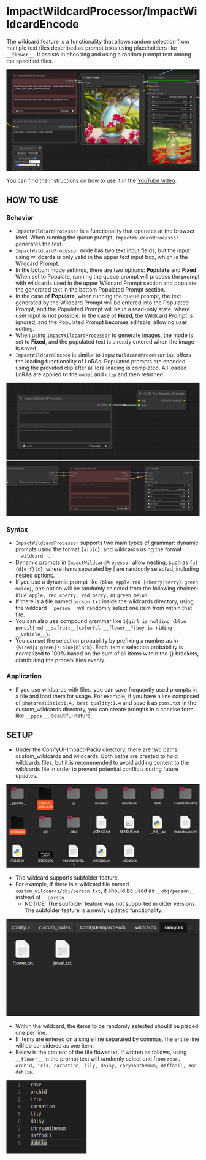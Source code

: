 # ImpactWildcardProcessor/ImpactWildcardEncode

The wildcard feature is a functionality that allows random selection from multiple text files described as prompt texts using placeholders like `__flower__`. It assists in choosing and using a random prompt text among the specified files.

![workflow](impact-wildcard-processor.png)

You can find the instructions on how to use it in the [YouTube video](https://www.youtube.com/watch?v=joNVYSIzA4k).


## HOW TO USE

### Behavior
* `ImpactWildcardProcessor` is a functionality that operates at the browser level. When running the queue prompt, `ImpactWildcardProcessor` generates the text.
* `ImpactWildcardProcessor` node has two text input fields, but the input using wildcards is only valid in the upper text input box, which is the Wildcard Prompt.
* In the bottom mode settings, there are two options: **Populate** and **Fixed**. When set to Populate, running the queue prompt will process the prompt with wildcards used in the upper Wildcard Prompt section and populate the generated text in the bottom Populated Prompt section.
* In the case of **Populate**, when running the queue prompt, the text generated by the Wildcard Prompt will be entered into the Populated Prompt, and the Populated Prompt will be in a read-only state, where user input is not possible. In the case of **Fixed**, the Wildcard Prompt is ignored, and the Populated Prompt becomes editable, allowing user editing.
* When using `ImpactWildcardProcessor` to generate images, the mode is set to **Fixed**, and the populated text is already entered when the image is saved.
* `ImpactWildcardEncode` is similar to `ImpactWildcardProcessor` but offers the loading functionality of LoRAs. Populated prompts are encoded using the provided clip after all lora loading is completed. All loaded LoRAs are applied to the `model` and `clip` and then returned.

![workflow](impact-wildcard-node.png)
![workflow](impact-wildcard-encode.png)


### Syntax
* `ImpactWildcardProcessor` supports two main types of grammar: dynamic prompts using the format `{a|b|c}`, and wildcards using the format `__wildcard__`.
* Dynamic prompts in `ImpactWildcardProcessor` allow nesting, such as `{a|{d|e|f}|c}`, where items separated by | are randomly selected, including nested options.
* If you use a dynamic prompt like `{blue apple|red {cherry|berry}|green melon}`, one option will be randomly selected from the following choices: `blue apple, red cherry, red berry,` or `green melon`.
* If there is a file named `person.txt` inside the wildcards directory, using the wildcard `__person__` will randomly select one item from within that file.
* You can also use compound grammar like `1{girl is holding {blue pencil|red __safruit__|colorful __flower__}|boy is riding __vehicle__}`.
* You can set the selection probability by prefixing a number as in `{5:red|4:green|7:blue|black}`. Each item's selection probability is normalized to 100% based on the sum of all items within the {} brackets, distributing the probabilities evenly.


### Application
* If you use wildcards with files, you can save frequently used prompts in a file and load them for usage. For example, if you have a line composed of `photorealistic:1.4, best quality:1.4` and save it as `ppos.txt` in the custom_wildcards directory, you can create prompts in a concise form like `__ppos__`, beautiful nature.


## SETUP
* Under the ComfyUI-Impact-Pack/ directory, there are two paths: custom_wildcards and wildcards. Both paths are created to hold wildcards files, but it is recommended to avoid adding content to the wildcards file in order to prevent potential conflicts during future updates.

![folder](wildcard-folder.png)

* The wildcard supports subfolder feature.
* For example, if there is a wildcard file named `custom_wildcards/obj/person.txt`, it should be used as `__obj/person__` instead of `__person__`.
  * NOTICE: The subfolder feature was not supported in older versions. The subfolder feature is a newly updated functionality.

![file](wildcard-file.png)

* Within the wildcard, the items to be randomly selected should be placed one per line.
* If items are entered on a single line separated by commas, the entire line will be considered as one item.
* Below is the content of the file flower.txt. If written as follows, using `__flower__` in the prompt text will randomly select one from `rose, orchid, iris, carnation, lily, daisy, chrysanthemum, daffodil, and dahlia`.

![content](wildcard-content.png)
